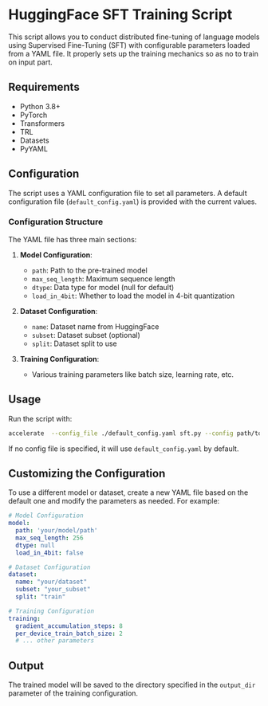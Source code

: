 # HuggingFace SFT Training Script

This script allows you to conduct distributed fine-tuning of language models using Supervised Fine-Tuning (SFT) with configurable parameters loaded from a YAML file. It properly sets up the training mechanics so as no to train on input part.

## Requirements

- Python 3.8+
- PyTorch
- Transformers
- TRL
- Datasets
- PyYAML

## Configuration

The script uses a YAML configuration file to set all parameters. A default configuration file (`default_config.yaml`) is provided with the current values.

### Configuration Structure

The YAML file has three main sections:

1. **Model Configuration**:
   - `path`: Path to the pre-trained model
   - `max_seq_length`: Maximum sequence length
   - `dtype`: Data type for model (null for default)
   - `load_in_4bit`: Whether to load the model in 4-bit quantization

2. **Dataset Configuration**:
   - `name`: Dataset name from HuggingFace
   - `subset`: Dataset subset (optional)
   - `split`: Dataset split to use

3. **Training Configuration**:
   - Various training parameters like batch size, learning rate, etc.

## Usage

Run the script with:

```bash
accelerate  --config_file ./default_config.yaml sft.py --config path/to/your/config.yaml
```



If no config file is specified, it will use `default_config.yaml` by default.

## Customizing the Configuration

To use a different model or dataset, create a new YAML file based on the default one and modify the parameters as needed. For example:

```yaml
# Model Configuration
model:
  path: 'your/model/path'
  max_seq_length: 256
  dtype: null
  load_in_4bit: false

# Dataset Configuration
dataset:
  name: "your/dataset"
  subset: "your_subset"
  split: "train"

# Training Configuration
training:
  gradient_accumulation_steps: 8
  per_device_train_batch_size: 2
  # ... other parameters
```

## Output

The trained model will be saved to the directory specified in the `output_dir` parameter of the training configuration. 